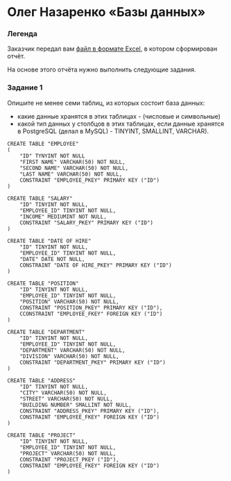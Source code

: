 # Олег Назаренко «Базы данных»

### Легенда

Заказчик передал вам [файл в формате Excel](https://github.com/netology-code/sdb-homeworks/blob/main/resources/hw-12-1.xlsx), в котором сформирован отчёт. 

На основе этого отчёта нужно выполнить следующие задания.

### Задание 1

Опишите не менее семи таблиц, из которых состоит база данных:

- какие данные хранятся в этих таблицах - (числовые и символьные)
- какой тип данных у столбцов в этих таблицах, если данные хранятся в PostgreSQL (делал в MySQL) - TINYINT, SMALLINT, VARCHAR).

```
CREATE TABLE "EMPLOYEE"
(
	"ID" TYNYINT NOT NULL
	"FIRST NAME" VARCHAR(50) NOT NULL,
	"SECOND NAME" VARCHAR(50) NOT NULL,
	"LAST NAME" VARCHAR(50) NOT NULL,
	CONSTRAINT "EMPLOYEE_PKEY" PRIMARY KEY ("ID")
)

CREATE TABLE "SALARY"
	"ID" TINYINT NOT NULL,
	"EMPLOYEE_ID" TINYINT NOT NULL,
	"INCOME" MEDIUMINT NOT NULL,
	CONSTRAINT "SALARY_PKEY" PRIMARY KEY ("ID")
)

CREATE TABLE "DATE OF HIRE"
	"ID" TINYINT NOT NULL,
	"EMPLOYEE_ID" TINYINT NOT NULL,
	"DATE" DATE NOT NULL,
	CONSTRAINT "DATE OF HIRE_PKEY" PRIMARY KEY ("ID")
)

CREATE TABLE "POSITION"
	"ID" TINYINT NOT NULL,
	"EMPLOYEE_ID" TINYINT NOT NULL,
	"POSITION" VARCHAR(50) NOT NULL,
	CONSTRAINT "POSITION_PKEY" PRIMARY KEY ("ID"),
	СCONSTRAINT "EMPLOYEE_FKEY" FOREIGN KEY ("ID")
)

CREATE TABLE "DEPARTMENT"
	"ID" TINYINT NOT NULL,
	"EMPLOYEE_ID" TINYINT NOT NULL,
	"DEPARTMENT" VARCHAR(50) NOT NULL,
	"DIVISION" VARCHAR(50) NOT NULL,
	CONSTRAINT "DEPARTMENT_PKEY" PRIMARY KEY ("ID")
)

CREATE TABLE "ADDRESS"
	"ID" TINYINT NOT NULL,
	"CITY" VARCHAR(50) NOT NULL,
	"STREET" VARCHAR(50) NOT NULL,
	"BUILDING NUMBER" SMALLINT NOT NULL,
	CONSTRAINT "ADDRESS_PKEY" PRIMARY KEY ("ID"),
	CONSTRAINT "EMPLOYEE_FKEY" FOREIGN KEY ("ID")
)

CREATE TABLE "PROJECT"
	"ID" TINYINT NOT NULL,
	"EMPLOYEE_ID" TINYINT NOT NULL,
	"PROJECT" VARCHAR(50) NOT NULL,
	CONSTRAINT "PROJECT_PKEY ("ID"),
	CONSTRAINT "EMPLOYEE_FKEY" FOREIGN KEY ("ID")
)
```
